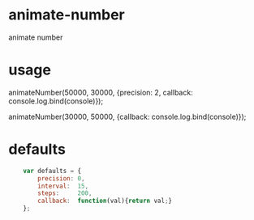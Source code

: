 animate-number
==============

animate number

usage
==============

animateNumber(50000, 30000, {precision: 2, callback: console.log.bind(console)});

animateNumber(30000, 50000, {callback: console.log.bind(console)});

defaults
==============

```javascript
    var defaults = {
        precision: 0,
        interval:  15,
        steps:     200,
        callback:  function(val){return val;}
    };
```